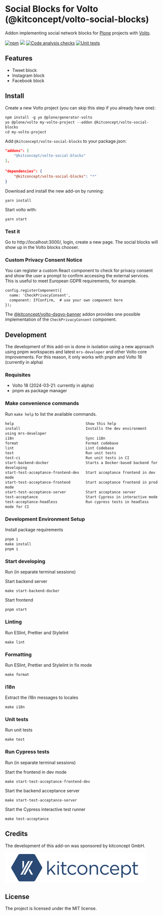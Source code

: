 # Social Blocks for Volto (@kitconcept/volto-social-blocks)

Addon implementing social network blocks for [Plone](https://plone.org) projects with [Volto](https://github.com/plone/volto).

[![npm](https://img.shields.io/npm/v/@kitconcept/volto-social-blocks)](https://www.npmjs.com/package/@kitconcept/volto-social-blocks)
[![](https://img.shields.io/badge/-Storybook-ff4785?logo=Storybook&logoColor=white&style=flat-square)](https://kitconcept.github.io/volto-social-blocks/)
[![Code analysis checks](https://github.com/kitconcept/volto-social-blocks/actions/workflows/code.yml/badge.svg)](https://github.com/kitconcept/volto-social-blocks/actions/workflows/code.yml)
[![Unit tests](https://github.com/kitconcept/volto-social-blocks/actions/workflows/unit.yml/badge.svg)](https://github.com/kitconcept/volto-social-blocks/actions/workflows/unit.yml)

## Features

- Tweet block
- Instagram block
- Facebook block

## Install

Create a new Volto project (you can skip this step if you already have one):

```
npm install -g yo @plone/generator-volto
yo @plone/volto my-volto-project --addon @kitconcept/volto-social-blocks
cd my-volto-project
```

Add `@kitconcept/volto-social-blocks` to your package.json:

```JSON
"addons": [
    "@kitconcept/volto-social-blocks"
],

"dependencies": {
    "@kitconcept/volto-social-blocks": "*"
}
```

Download and install the new add-on by running:

```
yarn install
```

Start volto with:

```
yarn start
```

### Test it

Go to http://localhost:3000/, login, create a new page. The social blocks will show up in the Volto blocks chooser.

### Custom Privacy Consent Notice

You can register a custom React component to check for privacy consent and show the user a prompt to confirm accessing the external services. This is useful to meet European GDPR requirements, for example.

```
config.registerComponent({
  name: 'CheckPrivacyConsent',
  component: IfConfirm,  # use your own component here
});
```

The [@kitconcept/volto-dsgvo-banner](https://github.com/kitconcept/volto-dsgvo-banner) addon provides one possible implementation of the `CheckPrivacyConsent` component.

## Development

The development of this add-on is done in isolation using a new approach using pnpm workspaces and latest `mrs-developer` and other Volto core improvements.
For this reason, it only works with pnpm and Volto 18 (currently in alpha)

### Requisites

- Volto 18 (2024-03-21: currently in alpha)
- pnpm as package manager

### Make convenience commands

Run `make help` to list the available commands.

```text
help                                 Show this help
install                              Installs the dev environment using mrs-developer
i18n                                 Sync i18n
format                               Format codebase
lint                                 Lint Codebase
test                                 Run unit tests
test-ci                              Run unit tests in CI
start-backend-docker                 Starts a Docker-based backend for developing
start-test-acceptance-frontend-dev   Start acceptance frontend in dev mode
start-test-acceptance-frontend       Start acceptance frontend in prod mode
start-test-acceptance-server         Start acceptance server
test-acceptance                      Start Cypress in interactive mode
test-acceptance-headless             Run cypress tests in headless mode for CI
```

### Development Environment Setup

Install package requirements

```shell
pnpm i
make install
pnpm i
```

### Start developing

Run (in separate terminal sessions)

Start backend server

```shell
make start-backend-docker
```

Start frontend

```shell
pnpm start
```

### Linting

Run ESlint, Prettier and Stylelint

```shell
make lint
```

### Formatting

Run ESlint, Prettier and Stylelint in fix mode

```shell
make format
```

### i18n

Extract the i18n messages to locales

```shell
make i18n
```

### Unit tests

Run unit tests

```shell
make test
```

### Run Cypress tests

Run (in separate terminal sessions)

Start the frontend in dev mode

```shell
make start-test-acceptance-frontend-dev
```

Start the backend acceptance server

```shell
make start-test-acceptance-server
```

Start the Cypress interactive test runner

```shell
make test-acceptance
```

## Credits

The development of this add-on was sponsored by kitconcept GmbH.

![kitconcept GmbH](https://raw.githubusercontent.com/kitconcept/volto-form-builder/master/kitconcept.png)

## License

The project is licensed under the MIT license.

